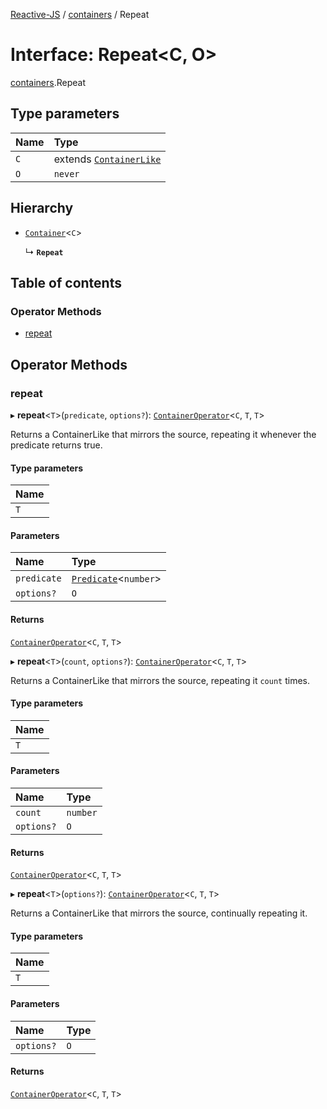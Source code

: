 [Reactive-JS](../README.md) / [containers](../modules/containers.md) / Repeat

# Interface: Repeat<C, O\>

[containers](../modules/containers.md).Repeat

## Type parameters

| Name | Type |
| :------ | :------ |
| `C` | extends [`ContainerLike`](containers.ContainerLike.md) |
| `O` | `never` |

## Hierarchy

- [`Container`](containers.Container.md)<`C`\>

  ↳ **`Repeat`**

## Table of contents

### Operator Methods

- [repeat](containers.Repeat.md#repeat)

## Operator Methods

### repeat

▸ **repeat**<`T`\>(`predicate`, `options?`): [`ContainerOperator`](../modules/containers.md#containeroperator)<`C`, `T`, `T`\>

Returns a ContainerLike that mirrors the source, repeating it whenever the predicate returns true.

#### Type parameters

| Name |
| :------ |
| `T` |

#### Parameters

| Name | Type |
| :------ | :------ |
| `predicate` | [`Predicate`](../modules/functions.md#predicate)<`number`\> |
| `options?` | `O` |

#### Returns

[`ContainerOperator`](../modules/containers.md#containeroperator)<`C`, `T`, `T`\>

▸ **repeat**<`T`\>(`count`, `options?`): [`ContainerOperator`](../modules/containers.md#containeroperator)<`C`, `T`, `T`\>

Returns a ContainerLike that mirrors the source, repeating it `count` times.

#### Type parameters

| Name |
| :------ |
| `T` |

#### Parameters

| Name | Type |
| :------ | :------ |
| `count` | `number` |
| `options?` | `O` |

#### Returns

[`ContainerOperator`](../modules/containers.md#containeroperator)<`C`, `T`, `T`\>

▸ **repeat**<`T`\>(`options?`): [`ContainerOperator`](../modules/containers.md#containeroperator)<`C`, `T`, `T`\>

Returns a ContainerLike that mirrors the source, continually repeating it.

#### Type parameters

| Name |
| :------ |
| `T` |

#### Parameters

| Name | Type |
| :------ | :------ |
| `options?` | `O` |

#### Returns

[`ContainerOperator`](../modules/containers.md#containeroperator)<`C`, `T`, `T`\>
